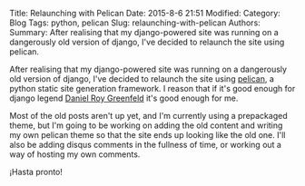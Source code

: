 Title: Relaunching with Pelican
Date: 2015-8-6 21:51
Modified:
Category: Blog
Tags: python, pelican
Slug: relaunching-with-pelican
Authors:
Summary: After realising that my django-powered site was running on a dangerously old version of django, I've decided to relaunch the site using pelican.

After realising that my django-powered site was running on a dangerously old version of django, I've decided to relaunch the site using [pelican](http://docs.getpelican.com/en/3.6.2/index.html), a python static site generation framework. I reason that if it's good enough for django legend [Daniel Roy Greenfeld](http://www.pydanny.com/my-new-blog.html) it's good enough for me.

Most of the old posts aren't up yet, and I'm currently using a prepackaged theme, but I'm going to be working on adding the old content and writing my own pelican theme so that the site ends up looking like the old one. I'll also be adding disqus comments in the fullness of time, or working out a way of hosting my own comments.

¡Hasta pronto!
